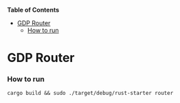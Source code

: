 <!-- START doctoc generated TOC please keep comment here to allow auto update -->
<!-- DON'T EDIT THIS SECTION, INSTEAD RE-RUN doctoc TO UPDATE -->
**Table of Contents**

- [GDP Router](#gdp-router)
    - [How to run](#how-to-run)

<!-- END doctoc generated TOC please keep comment here to allow auto update -->

# GDP Router 

### How to run 
```
cargo build && sudo ./target/debug/rust-starter router
```